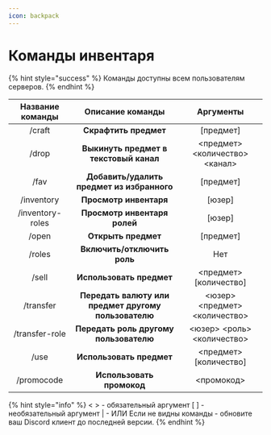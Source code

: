 ```yaml
---
icon: backpack
---
```


# Команды инвентаря

{% hint style="success" %}
Команды доступны всем пользователям серверов.
{% endhint %}

| Название команды |                   Описание команды                   |           Аргументы            |
| :--------------: | :--------------------------------------------------: | :----------------------------: |
|      /craft      |                 **Скрафтить предмет**                |           \[предмет]           |
|       /drop      |        **Выкинуть предмет в текстовый канал**        | <предмет> <количество> <канал> |
|       /fav       |      **Добавить/удалить предмет из избранного**      |           \[предмет]           |
|    /inventory    |                **Просмотр инвентаря**                |             \[юзер]            |
| /inventory-roles |             **Просмотр инвентаря ролей**             |             \[юзер]            |
|       /open      |                  **Открыть предмет**                 |           \[предмет]           |
|      /roles      |              **Включить/отключить роль**             |               Нет              |
|       /sell      |               **Иcпользовать предмет**               |     <предмет> \[количество]    |
|     /transfer    | **Передать валюту или предмет другому пользователю** |  <юзер> <предмет> <количество> |
|  /transfer-role  |        **Передать роль другому пользователю**        |   <юзер> <роль> <количество>   |
|       /use       |               **Иcпользовать предмет**               |     <предмет> \[количество]    |
|    /promocode    |               **Использовать промокод**              |           <промокод>           |

{% hint style="info" %}
< > - обязательный аргумент \[ ] - необязательный аргумент | - ИЛИ Если не видны команды - обновите ваш Discord клиент до последней версии.
{% endhint %}
